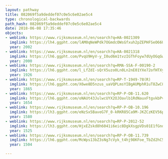 ```yaml
---
layout: pathway
title: 082069f5a9deddef07c0e5c6e02ae5c4
type: chronological-backwards
path_hash: 082069f5a9deddef07c0e5c6e02ae5c4
date: 2018-06-08 17:35:46
objects:
- weblink: https://www.rijksmuseum.nl/en/search?q=HA-0021309
  imglink: https://lh4.ggpht.com/lAM0qNeWPdk7OGmdcOWsGfxuh2pZEPHFSeO66UHFhAL9gfiJ5LK-hjnE2aztjzJ368mfKEg3BAl0i2gfbSPi4zqG58U=s200
  year: 2002
- weblink: https://www.rijksmuseum.nl/en/search?q=HA-0021318
  imglink: https://lh6.ggpht.com/PvqU9HyV-y_I0ud6m1tvzIGThFoyw7dUyOGqGwQvxbdOPAWJfo3gfwK-kO8bqoKf9q86VGW3Rh9IErMrtebFHKiagAw=s200
  year: 2000
- weblink: https://www.rijksmuseum.nl/en/search?q=RMA-SSA-F-00190-2
  imglink: https://lh6.ggpht.com/l_LfZdI-sQrX5uzo0Ln0Ln2nE01YXe72ofHTXyiNRe08_3rxFTW8Ot_neSJee3RjAYxO_hSA7AkYu-MuyvwuGEssqA=s200
  year: 1926
- weblink: https://www.rijksmuseum.nl/en/search?q=RP-T-1949-78(R)
  imglink: https://lh6.ggpht.com/X6we8D5nzus_uaVQPLmsYIBgAUMphR1uT8ZwC8HsXyeFLyFzu021yw56zQBtiXSGsvN0Qsa7A-95XFB0rni4UxNSTyM=s200
  year: 1865
- weblink: https://www.rijksmuseum.nl/en/search?q=RP-P-OB-11.620
  imglink: https://lh6.ggpht.com/oNAUt43JulwcUYX2OJOavlb1RdNauxFtgvkbPvjLImhNpzkPlqxFgijDrbj0I52zy77fcK6DjkUV2WDMdvnlO2JY4g=s200
  year: 1654
- weblink: https://www.rijksmuseum.nl/en/search?q=RP-P-OB-10.196
  imglink: https://lh3.ggpht.com/eNzSx5BaveG7F_0-kRKR85Ca9M-JKZCzKEV56pZ3J1KFtyJcPhWHv76XWQERgT26u62rX8ve2IOxcHup37L1ozdNHA=s200
  year: 1580
- weblink: https://www.rijksmuseum.nl/en/search?q=RP-P-2012-52
  imglink: https://lh3.ggpht.com/HjxEZskd8h6041i6eic8DgkXsgpVDs01E1fGndepEoSzxdBtbw9yIBB30VOxwtGtVBh_MTMopJ0Bj2j-ulqQsnCcxoiQ=s200
  year: 1525
- weblink: https://www.rijksmuseum.nl/en/search?q=RP-P-OB-11.739
  imglink: https://lh6.ggpht.com/McWps13bZ3sNg7cVyk_t4hj98KFoe_TbZd2hC5a_YC0k6_x61jBI8j2-2Lrr3uHrxx21juS9S1QFjDVHx-r7NjsgkNM=s200
  year: 1504

---
```

